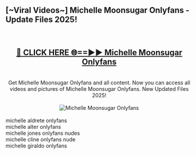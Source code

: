 <h2>[~Viral Videos~] Michelle Moonsugar Onlyfans - Update Files 2025!</h2>
<br>
<div align="center">
<h2><a href="https://betterlinks.top/A2PfLJ" rel="nofollow">🔴 CLICK HERE 🌐==►► Michelle Moonsugar Onlyfans</a></h2>
<br>
Get Michelle Moonsugar Onlyfans and all content. Now you can access all videos and pictures of Michelle Moonsugar Onlyfans. New Updated Files 2025!
<br>
<br>
<a href="https://betterlinks.top/A2PfLJ" rel="nofollow" data-target="animated-image.originalLink"><img src="https://i.ibb.co.com/WyWwxjT/player-gif2.gif" alt="Michelle Moonsugar Onlyfans" style="max-width: 100%; display: inline-block;" data-target="animated-image.originalImage"></a>
</div>
<br>
michelle aldrete onlyfans<br>
michelle alter onlyfans<br>
michelle jones onlyfans nudes<br>
michelle cline onlyfans nude<br>
michelle giraldo onlyfans